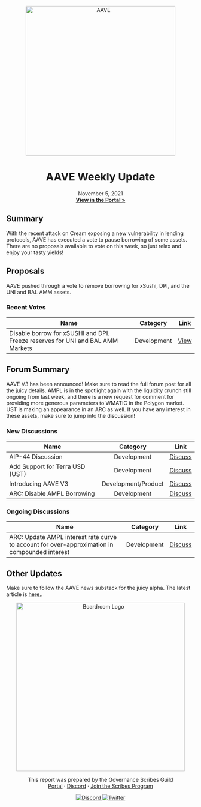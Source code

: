 <p align="center">
  <a href="http://app.boardroom.info/aave">
    <img src="https://pakimhostedimages.s3.amazonaws.com/0+DdTT4AumgM-dIVzz.jpg" alt="AAVE" width="400" />
  </a>
  <h1 align="center">AAVE Weekly Update</h1>
  <p align="center">
    November 5, 2021
  <br />
  <a href="http://app.boardroom.info/aave"><strong>View in the Portal »</strong></a>
  <br />
  </p>
</p>

## Summary

With the recent attack on Cream exposing a new vulnerability in lending protocols, AAVE has executed a vote to pause borrowing of some assets. There are no proposals available to vote on this week, so just relax and enjoy your tasty yields!

## Proposals

AAVE pushed through a vote to remove borrowing for xSushi, DPI, and the UNI and BAL AMM assets.

### Recent Votes

| Name          | Category      | Link   |
| ------------- |:-------------:| :-----:|
| Disable borrow for xSUSHI and DPI. Freeze reserves for UNI and BAL AMM Markets | Development | [View](https://app.boardroom.info/aave/proposal/cHJvcG9zYWw6YWF2ZTpkZWZhdWx0OjQ0)


## Forum Summary

AAVE V3 has been announced! Make sure to read the full forum post for all the juicy details. AMPL is in the spotlight again with the liquidity crunch still ongoing from last week, and there is a new request for comment for providing more generous parameters to WMATIC in the Polygon market. UST is making an appearance in an ARC as well. If you have any interest in these assets, make sure to jump into the discussion!

### New Discussions

| Name          | Category      | Link   |
| ------------- |:-------------:| :-----:|
| AIP-44 Discussion | Development | [Discuss](https://governance.aave.com/t/aip-44-discussion/5965)
| Add Support for Terra USD (UST) | Development | [Discuss](https://governance.aave.com/t/add-support-for-terra-usd-ust/6003)
| Introducing AAVE V3 | Development/Product | [Discuss](https://governance.aave.com/t/introducing-aave-v3/6035)
| ARC: Disable AMPL Borrowing | Development | [Discuss](https://governance.aave.com/t/arc-disable-ampl-borrowing/5996)


### Ongoing Discussions

| Name          | Category      | Link   |
| ------------- |:-------------:| :-----:|
| ARC: Update AMPL interest rate curve to account for over-approximation in compounded interest | Development | [Discuss](https://governance.aave.com/t/arc-update-ampl-interest-rate-curve-to-account-for-over-approximation-in-compounded-interest/5350)

## Other Updates

Make sure to follow the AAVE news substack for the juicy alpha. The latest article is [here.](https://aavenews.substack.com/p/aave-news-design-a-poap).

<p align="center">
  <a href="http://app.boardroom.info/">
    <img src="https://i.ibb.co/PFcchnQ/boardroom.png" alt="Boardroom Logo" width="450" />
  </a>
</p>

<p align="center">
	This report was prepared by the Governance Scribes Guild
  <br />
  <a href="http://boardroom.info/">Portal</a>
  ·
  <a href="https://discord.com/invite/tgrTFg9">Discord</a>
  ·
  <a href="https://boardroom.mirror.xyz/JHrN8nVy_J4C7Xzj37zoyPANg0ZnNszhWy9YOZHC0lM">Join the Scribes Program</a>
</p>

<p align="center">
  <a href="https://discord.gg/CEZ8WfuK8s">
    <img src="https://img.shields.io/badge/Discord-Join-7289da?style=for-the-badge&logo=discord&logoColor=white" alt="Discord" />
  </a>
  <a href="https://twitter.com/boardroom_info">
    <img src="https://img.shields.io/badge/Twitter-Follow-1da1f2?style=for-the-badge&logo=twitter&logoColor=white" alt="Twitter" />
  </a>
</p>
